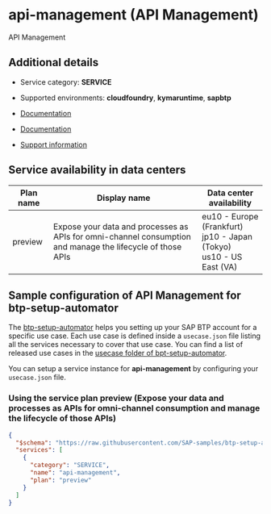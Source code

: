 # api-management (API Management)

API Management

## Additional details
- Service category: **SERVICE**
- Supported environments: **cloudfoundry**, **kymaruntime**, **sapbtp**

- [Documentation](https://help.sap.com/viewer/product/SAP_CLOUD_PLATFORM_API_MANAGEMENT/Cloud/en-US)
- [Documentation](https://help.hana.ondemand.com/apim_od/frameset.htm)
- [Support information](https://www.sap.com/india/products/api-management.html#support)

## Service availability in data centers

| Plan name | Display name | Data center availability  |
|------|----------------|---------------------------|
|  preview  |  Expose your data and processes as APIs for omni-channel consumption and manage the lifecycle of those APIs  | eu10 - Europe (Frankfurt)<br> jp10 - Japan (Tokyo)<br> us10 - US East (VA)  |

## Sample configuration of **API Management** for btp-setup-automator

The [btp-setup-automator](https://github.com/SAP-samples/btp-setup-automator) helps you setting up your SAP BTP account for a specific use case. Each use case is defined inside a `usecase.json` file listing all the services necessary to cover that use case. You can find a list of released use cases in the [usecase folder of bpt-setup-automator](https://github.com/SAP-samples/btp-setup-automator/tree/main/usecases).

You can setup a service instance for **api-management** by configuring your `usecase.json` file.

### Using the service plan **preview** (Expose your data and processes as APIs for omni-channel consumption and manage the lifecycle of those APIs)

```json
{
  "$schema": "https://raw.githubusercontent.com/SAP-samples/btp-setup-automator/main/libs/btpsa-usecase.json",
  "services": [
    {
      "category": "SERVICE",
      "name": "api-management",
      "plan": "preview"
    }
  ]
}
```
